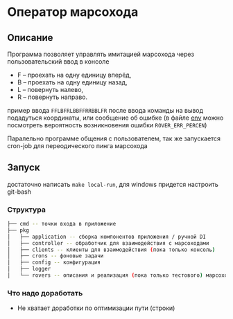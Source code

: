 # Оператор марсохода

## Описание

Программа позволяет управлять имитацией марсохода через пользовательский ввод в консоле

- F – проехать на одну единицу вперёд,
- B – проехать на одну единицу назад,
- L – повернуть налево,
- R – повернуть направо.

пример ввода `FFLBFRLBBFFRRBBLFR`
после ввода команды на вывод подадуться координаты, или сообщение об ошибке (в файле [env](./.env_example) можно посмотреть вероятность возникновения ошибки `ROVER_ERR_PERCEN`)

Паралельно программе общения с пользователем, так же запускается cron-job для переодического пинга марсохода

## Запуск

достаточно написать `make local-run`, для windows придется настроить git-bash

### Структура

```sh
├── cmd -- точки входа в приложение
├── pkg
│   ├── application -- сборка компонентов приложения / ручной DI
│   ├── controller -- обработчик для взаимодействия с марсоходами
│   ├── clients -- клиенты для взаимодействия (пока только консоль)
│   ├── crons -- фоновые задачи
│   ├── config -- конфигурация
│   ├── logger
│   └── rovers -- описания и реализация (пока только тестового) марсохода
```

### Что надо доработать

- Не хватает доработки по оптимизации пути (строки)
